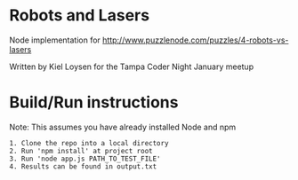 Robots and Lasers
==========================

Node implementation for http://www.puzzlenode.com/puzzles/4-robots-vs-lasers

Written by Kiel Loysen for the Tampa Coder Night January meetup

Build/Run instructions
==========================

Note: This assumes you have already installed Node and npm

    1. Clone the repo into a local directory
    2. Run 'npm install' at project root
    3. Run 'node app.js PATH_TO_TEST_FILE'
    4. Results can be found in output.txt
